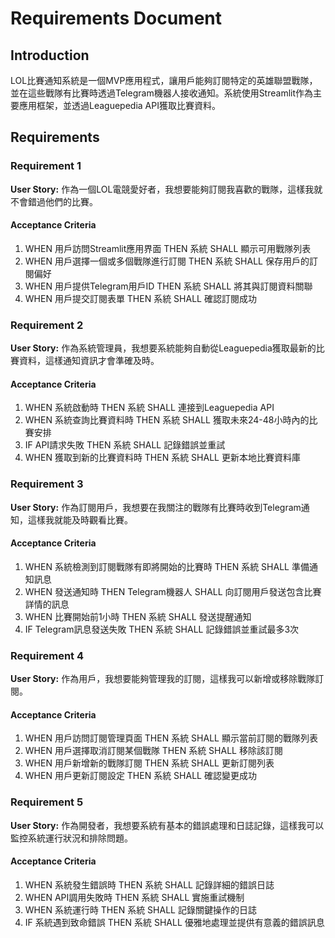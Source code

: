# Requirements Document

## Introduction

LOL比賽通知系統是一個MVP應用程式，讓用戶能夠訂閱特定的英雄聯盟戰隊，並在這些戰隊有比賽時透過Telegram機器人接收通知。系統使用Streamlit作為主要應用框架，並透過Leaguepedia API獲取比賽資料。

## Requirements

### Requirement 1

**User Story:** 作為一個LOL電競愛好者，我想要能夠訂閱我喜歡的戰隊，這樣我就不會錯過他們的比賽。

#### Acceptance Criteria

1. WHEN 用戶訪問Streamlit應用界面 THEN 系統 SHALL 顯示可用戰隊列表
2. WHEN 用戶選擇一個或多個戰隊進行訂閱 THEN 系統 SHALL 保存用戶的訂閱偏好
3. WHEN 用戶提供Telegram用戶ID THEN 系統 SHALL 將其與訂閱資料關聯
4. WHEN 用戶提交訂閱表單 THEN 系統 SHALL 確認訂閱成功

### Requirement 2

**User Story:** 作為系統管理員，我想要系統能夠自動從Leaguepedia獲取最新的比賽資料，這樣通知資訊才會準確及時。

#### Acceptance Criteria

1. WHEN 系統啟動時 THEN 系統 SHALL 連接到Leaguepedia API
2. WHEN 系統查詢比賽資料時 THEN 系統 SHALL 獲取未來24-48小時內的比賽安排
3. IF API請求失敗 THEN 系統 SHALL 記錄錯誤並重試
4. WHEN 獲取到新的比賽資料時 THEN 系統 SHALL 更新本地比賽資料庫

### Requirement 3

**User Story:** 作為訂閱用戶，我想要在我關注的戰隊有比賽時收到Telegram通知，這樣我就能及時觀看比賽。

#### Acceptance Criteria

1. WHEN 系統檢測到訂閱戰隊有即將開始的比賽時 THEN 系統 SHALL 準備通知訊息
2. WHEN 發送通知時 THEN Telegram機器人 SHALL 向訂閱用戶發送包含比賽詳情的訊息
3. WHEN 比賽開始前1小時 THEN 系統 SHALL 發送提醒通知
4. IF Telegram訊息發送失敗 THEN 系統 SHALL 記錄錯誤並重試最多3次

### Requirement 4

**User Story:** 作為用戶，我想要能夠管理我的訂閱，這樣我可以新增或移除戰隊訂閱。

#### Acceptance Criteria

1. WHEN 用戶訪問訂閱管理頁面 THEN 系統 SHALL 顯示當前訂閱的戰隊列表
2. WHEN 用戶選擇取消訂閱某個戰隊 THEN 系統 SHALL 移除該訂閱
3. WHEN 用戶新增新的戰隊訂閱 THEN 系統 SHALL 更新訂閱列表
4. WHEN 用戶更新訂閱設定 THEN 系統 SHALL 確認變更成功

### Requirement 5

**User Story:** 作為開發者，我想要系統有基本的錯誤處理和日誌記錄，這樣我可以監控系統運行狀況和排除問題。

#### Acceptance Criteria

1. WHEN 系統發生錯誤時 THEN 系統 SHALL 記錄詳細的錯誤日誌
2. WHEN API調用失敗時 THEN 系統 SHALL 實施重試機制
3. WHEN 系統運行時 THEN 系統 SHALL 記錄關鍵操作的日誌
4. IF 系統遇到致命錯誤 THEN 系統 SHALL 優雅地處理並提供有意義的錯誤訊息